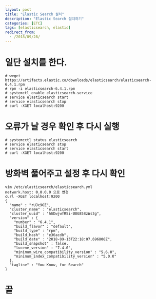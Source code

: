 ```yaml
---
layout: post
title: "Elastic Search 설치"
description: "Elastic Search 설치하기"
categories: [ETC]
tags: [elasticsearch, elastic]
redirect_from:
  - /2018/09/28/
---
```


# 일단 설치를 한다.
    # weget https://artifacts.elastic.co/downloads/elasticsearch/elasticsearch-6.4.1.rpm
    # rpm -i elasticsearch-6.4.1.rpm
    # systemctl enable elasticsearch.service
    # service elasticsearch start
    # service elasticsearch stop
    # curl -XGET localhost:9200

# 오류가 날 경우 확인 후 다시 실행
    # systemcctl status elasticsearch
    # service elasticsearch stop
    # service elasticsearch start
    # curl -XGET localhost:9200



# 방화벽 풀어주고 설정 후 다시 확인
    vim /etc/elasticsearch/elasticsearch.yml
    network.host: 0.0.0.0 으로 변경
    curl -XGET localhost:9200
    {
      "name" : "rUJc9OZ",
      "cluster_name" : "elasticsearch",
      "cluster_uuid" : "hGDwjwfRSi-U8G858zWs3g",
      "version" : {
        "number" : "6.4.1",
        "build_flavor" : "default",
        "build_type" : "rpm",
        "build_hash" : "e36acdb",
        "build_date" : "2018-09-13T22:18:07.696808Z",
        "build_snapshot" : false,
        "lucene_version" : "7.4.0",
        "minimum_wire_compatibility_version" : "5.6.0",
        "minimum_index_compatibility_version" : "5.0.0"
      },
      "tagline" : "You Know, for Search"
    }

 # 끝